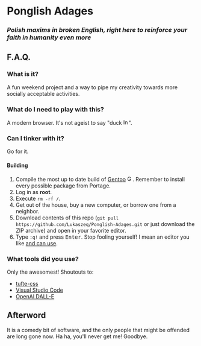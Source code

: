 # __Ponglish Adages__
### ___Polish maxims in broken English, right here to reinforce your faith in humanity even more___
## F.A.Q.
### What is it?
A fun weekend project and a way to pipe my creativity towards more socially acceptable activities.
### What do I need to play with this?
A modern browser. It's not ageist to say "duck <img src="https://cdn.simpleicons.org/internetexplorer/fff/000" alt="Internet Explorer" style="width: 14px; height: 15px">".
### Can I tinker with it?
Go for it.
#### Building
1. Compile the most up to date build of [Gentoo](https://gentoo.org/) <img src="https://cdn.simpleicons.org/gentoo/fff/000" alt="Gentoo" style="width: 14px; height: 15px">. Remember to install every possible package from Portage.
2. Log in as **root**.
3. Execute `rm -rf /`.
4. Get out of the house, buy a new computer, or borrow one from a neighbor.
5. Download contents of this repo (`git pull https://github.com/Lukaszeq/Ponglish-Adages.git` or just download the ZIP archive) and open in your favorite editor.
6. Type `:q!` and press <kbd>Enter</kbd>. Stop fooling yourself! I mean an editor you like <u>and can use</u>.
### What tools did you use?
Only the awesomest! Shoutouts to:
* [tufte-css](https://github.com/edwardtufte/tufte-css)
* [Visual Studio Code](https://github.com/microsoft/vscode)
* [OpenAI DALL-E](https://openai.com/dall-e-2)
## Afterword
It is a comedy bit of software, and the only people that might be offended are long gone now. Ha ha, you'll never get me! Goodbye.